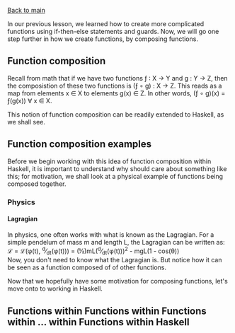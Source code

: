 [Back to main](https://jd-anabi.github.io/functional-programming/)

In our previous lesson, we learned how to create more complicated functions using if-then-else 
statements and guards. Now, we will go one step further in how we create functions, by composing 
functions.

## Function composition
Recall from math that if we have two functions &fnof; : X &rarr; Y and g : Y &rarr; Z, 
then the composistion of these two functions is (&fnof; &#8728; g) : X &rarr; Z. This 
reads as a map from elements x &isin; X to elements g(x) &isin; Z. In other words, 
(&fnof; &#8728; g)(x) = &fnof;(g(x)) &forall; x &isin; X.  
  
This notion of function composition can be readily extended to Haskell, as we shall see.

## Function composition examples
Before we begin working with this idea of function composition within Haskell, it is important 
to understand why should care about something like this; for motivation, we shall look at a 
physical example of functions being composed together.

### Physics
#### Lagragian
In physics, one often works with what is known as the Lagragian. For a simple pendelum 
of mass m and length L, the Lagragian can be written as:  
&Lscr; = &Lscr;(&phi;(t), <sup>d</sup>&frasl;<sub>dt</sub>(&phi;(t))) = (&frac12;)mL(<sup>d</sup>&frasl;<sub>dt</sub>(&phi;(t)))<sup>2</sup> - mgL(1 - cos(&theta;))  
Now, you don't need to know what the Lagragian is. But notice how it can be seen as a 
function composed of of other functions.  
  
Now that we hopefully have some motivation for composing functions, let's move onto to working in Haskell.

## Functions within Functions within Functions within ... within Functions within Haskell
